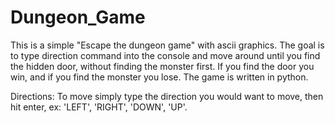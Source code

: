 # Dungeon_Game
This is a simple "Escape the dungeon game" with ascii graphics.  The goal is to type direction command into the console and move around until you find the hidden door, without finding the monster first.  If you find the door you win, and if you find the monster you lose.  The game is written in python. 

Directions:
To move simply type the direction you would want to move, then hit enter, ex: 'LEFT', 'RIGHT', 'DOWN', 'UP'.
